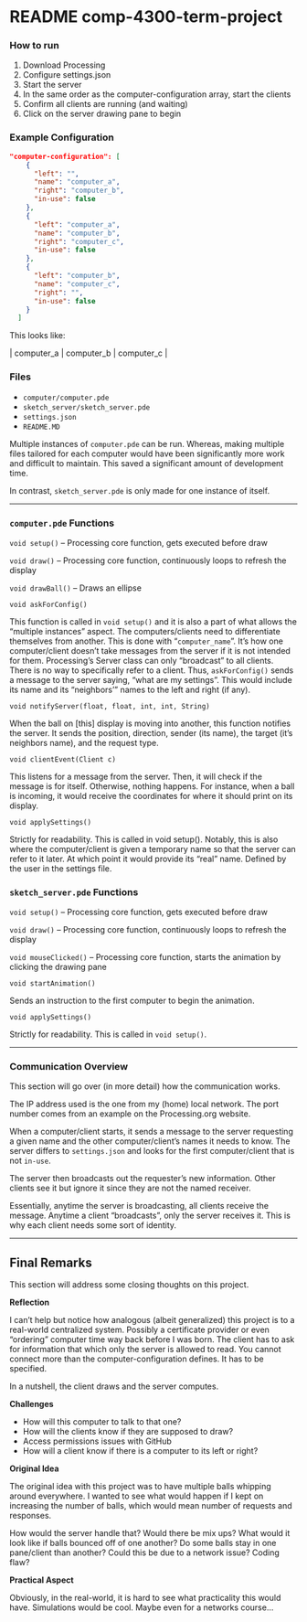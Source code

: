 # README comp-4300-term-project

### How to run 
1. Download Processing
2. Configure settings.json
3. Start the server
4. In the same order as the computer-configuration array, start the clients
5. Confirm all clients are running (and waiting)
6. Click on the server drawing pane to begin

### Example Configuration
```json
"computer-configuration": [
    {
      "left": "",
      "name": "computer_a",
      "right": "computer_b",
      "in-use": false
    },
    {
      "left": "computer_a",
      "name": "computer_b",
      "right": "computer_c",
      "in-use": false
    },
    {
      "left": "computer_b",
      "name": "computer_c",
      "right": "",
      "in-use": false
    }
  ]
```

This looks like:

| computer_a | computer_b | computer_c |

### Files
- `computer/computer.pde`
- `sketch_server/sketch_server.pde`
- `settings.json`
- `README.MD`
  
Multiple instances of `computer.pde` can be run. Whereas, making multiple files tailored for each computer would have been significantly more work and difficult to maintain. This saved a significant amount of development time.

In contrast, `sketch_server.pde` is only made for one instance of itself.

---

### `computer.pde` Functions

`void setup()` – Processing core function, gets executed before draw

`void draw()` – Processing core function, continuously loops to refresh the display

`void drawBall()` – Draws an ellipse


`void askForConfig()`

This function is called in `void setup()` and it is also a part of what allows the “multiple instances” aspect. The computers/clients need to differentiate themselves from another. This is done with “`computer_name`”. It’s how one computer/client doesn’t take messages from the server if it is not intended for them. Processing’s Server class can only “broadcast” to all clients. There is no way to specifically refer to a client. Thus, `askForConfig()` sends a message to the server saying, “what are my settings”. This would include its name and its “neighbors’” names to the left and right (if any).

`void notifyServer(float, float, int, int, String)`

When the ball on [this] display is moving into another, this function notifies the server. It sends the position, direction, sender (its name), the target (it’s neighbors name), and the request type.

`void clientEvent(Client c)`

This listens for a message from the server. Then, it will check if the message is for itself. Otherwise, nothing happens. For instance, when a ball is incoming, it would receive the coordinates for where it should print on its display.

`void applySettings()`

Strictly for readability. This is called in void setup().
Notably, this is also where the computer/client is given a temporary name so that the server can refer to it later. At which point it would provide its “real” name. Defined by the user in the settings file.


### `sketch_server.pde` Functions

`void setup()` – Processing core function, gets executed before draw

`void draw()` – Processing core function, continuously loops to refresh the display

`void mouseClicked()` – Processing core function, starts the animation by clicking the drawing pane

`void startAnimation()`

Sends an instruction to the first computer to begin the animation.

`void applySettings()`

Strictly for readability. This is called in `void setup()`.

---

### Communication Overview

This section will go over (in more detail) how the communication works.

The IP address used is the one from my (home) local network. The port number comes from an example on the Processing.org website.

When a computer/client starts, it sends a message to the server requesting a given name and the other computer/client’s names it needs to know. The server differs to `settings.json` and looks for the first computer/client that is not `in-use`.

The server then broadcasts out the requester’s new information. Other clients see it but ignore it since they are not the named receiver.

Essentially, anytime the server is broadcasting, all clients receive the message. Anytime a client “broadcasts”, only the server receives it. This is why each client needs some sort of identity.

---

## Final Remarks

This section will address some closing thoughts on this project.

**Reflection**

I can’t help but notice how analogous (albeit generalized) this project is to a real-world centralized system. Possibly a certificate provider or even “ordering” computer time way back before I was born. The client has to ask for information that which only the server is allowed to read. You cannot connect more than the computer-configuration defines. It has to be specified.

In a nutshell, the client draws and the server computes.

**Challenges**

- How will this computer to talk to that one?
- How will the clients know if they are supposed to draw?
- Access permissions issues with GitHub
- How will a client know if there is a computer to its left or right?


**Original Idea**

The original idea with this project was to have multiple balls whipping around everywhere. I wanted to see what would happen if I kept on increasing the number of balls, which would mean number of requests and responses.

How would the server handle that?
Would there be mix ups?
What would it look like if balls bounced off of one another?
Do some balls stay in one pane/client than another? Could this be due to a network issue? Coding flaw?

**Practical Aspect**

Obviously, in the real-world, it is hard to see what practicality this would have. Simulations would be cool. Maybe even for a networks course...